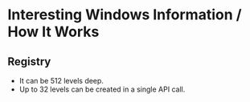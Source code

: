 # Interesting Windows Information / How It Works
## Registry
* It can be 512 levels deep.
* Up to 32 levels can be created in a single API call.